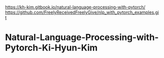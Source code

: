 https://kh-kim.gitbook.io/natural-language-processing-with-pytorch/
https://github.com/FreelyReceivedFreelyGive/nlp_with_pytorch_examples.git

# Natural-Language-Processing-with-Pytorch-Ki-Hyun-Kim
